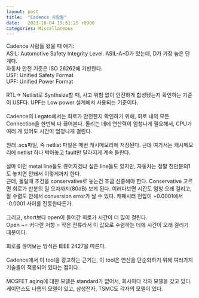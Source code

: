 ```yaml
---
layout: post
title:  "Cadence 사람들"
date:   2023-10-04 19:31:29 +0900
categories: Miscellaneous
---
```


Cadence 사람들 왔을 때 얘기:<br>
ASIL: Automotive Safety Integrity Level. ASIL-A~D가 있는데, D가 가장 높은 단계다.<br>
자동차 안전 기준은 ISO 26262에 기반한다.<br>
USF: Unified Safety Format<br>
UPF: Unified Power Format<br>
<br>
RTL-> Netlist로 Synthsize할 때, 사고 위험 없이 안전하게 합성됐는지 확인하는 기준이 USF다. UPF는 Low power 설계에서 사용되는 기준이다.<br>
<br>
Cadence의 Legato에서는 회로가 안전한지 확인하기 위해, 회로 내의 모든 Connection을 한번씩 다 끊어본다. 돌리는 데에 연산력이 엄청나게 필요해서, CPU가 여러 개 있어도 시간이 엄청나게 걸린다.<br>
<br>
원래 .scs파일, 즉 netlist 파일은 매번 캐시메모리에 저장된다. 근데 여기서는 캐시메모리에 netlist 하나 박아놓고 fault만 달라지게 계속 돌린다.<br>
<br>
설마 이런 metal line들도 끊어지겠냐 싶은 line들도 있지만, 자동차는 정말 천만분의1도 놓치면 안돼서 이렇게까지 한다.<br>
근데, 돌릴때 조건을 conservative로 놓는건 조금 신중해야 한다. Conservative 고르면 회로가 만분의 일 오차까지(80dB) 보게 된다. 이러다보면 시간도 엄청 오래 걸리고, 잘 수렴도 안해서 conversion error가 날 수 있다. 캐패시터 전압이 +0.0001에서 -0.0001 사이를 진동한다든가.<br>
<br>
그리고, short보다 open이 들어간 회로가 시간이 더 많이 걸린다.<br>
Open ~= 커다란 저항 = 작은 전류라서 이 값으로 수렴하는 데에 시간이 오래 걸리기 때문이다.<br>
<br>
회로를 끊어보는 방식은 IEEE 2427을 따른다.<br>
<br>
Cadence에서 이 tool을 광고하는 근거는, 이 tool은 연산을 단순화하기 위해 여러가지 기술들이 적용되어 있다는 점이다.<br>
<br>
MOSFET aging에 대한 모델은 standard가 없어서, 회사마다 각자 모델을 갖고 있다. 케이던스도 나름의 모델이 있고, 삼성전자, TSMC도 각자의 모델이 있다.<br>
<br>